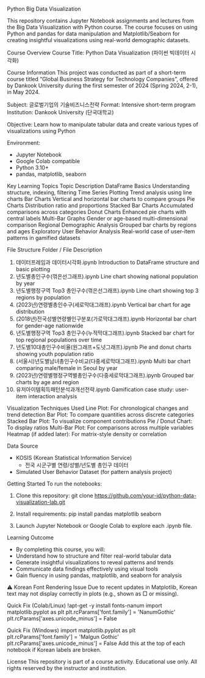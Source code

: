 Python Big Data Visualization

This repository contains Jupyter Notebook assignments and lectures from the Big Data Visualization with Python course. The course focuses on using Python and pandas for data manipulation and Matplotlib/Seaborn for creating insightful visualizations using real-world demographic datasets.


Course Overview
Course Title: Python Data Visualization (파이썬 빅데이터 시각화)


Course Information
This project was conducted as part of a short-term course titled “Global Business Strategy for Technology Companies”, offered by Dankook University during the first semester of 2024 (Spring 2024, 2-1), in May 2024.

Subject: 글로벌기업의 기술비즈니스전략
Format: Intensive short-term program
Institution: Dankook University (단국대학교)


Objective: Learn how to manipulate tabular data and create various types of visualizations using Python

Environment:
* Jupyter Notebook
* Google Colab compatible
* Python 3.10+
* pandas, matplotlib, seaborn


Key Learning Topics
  Topic	Description
  DataFrame Basics	Understanding structure, indexing, filtering
  Time Series Plotting	Trend analysis using line charts
  Bar Charts	Vertical and horizontal bar charts to compare groups
  Pie Charts	Distribution ratio and proportions
  Stacked Bar Charts	Accumulated comparisons across categories
  Donut Charts	Enhanced pie charts with central labels
  Multi-Bar Graphs	Gender or age-based multi-dimensional comparison
  Regional Demographic Analysis	Grouped bar charts by regions and ages
  Exploratory User Behavior Analysis	Real-world case of user-item patterns in gamified datasets


File Structure
  Folder / File	Description
  01. 데이터프레임과 데이터시각화.ipynb	Introduction to DataFrame structure and basic plotting
  02. 년도별총인구수(꺾은선그래프).ipynb	Line chart showing national population by year
  03. 년도별행정구역 Top3 총인구수(꺾은선그래프).ipynb	Line chart showing top 3 regions by population
  04. (2023년)연령별총인수구(세로막대그래프).ipynb	Vertical bar chart for age distribution
  05. (2018년)전국성별연령별인구분포(가로막대그래프).ipynb	Horizontal bar chart for gender-age nationwide
  06. 년도별행정구역 Top3 총인구수(누적막대그래프).ipynb	Stacked bar chart for top regional populations over time
  07. 년도별10대총인구수비율(원그래프+도넛그래프).ipynb	Pie and donut charts showing youth population ratio
  08. (서울시)년도별남녀총인구수비교(다중세로막대그래프).ipynb	Multi bar chart comparing male/female in Seoul by year
  09. (2023년)연령별행정구역별총인구수(다중세로막대그래프).ipynb	Grouped bar charts by age and region
  10. 유저아이템획득패턴분석과개선전략.ipynb	Gamification case study: user-item interaction analysis


Visualization Techniques Used
Line Plot: For chronological changes and trend detection
Bar Plot: To compare quantities across discrete categories
Stacked Bar Plot: To visualize component contributions
Pie / Donut Chart: To display ratios
Multi-Bar Plot: For comparisons across multiple variables
Heatmap (if added later): For matrix-style density or correlation


Data Source
  * KOSIS (Korean Statistical Information Service)
    * 전국 시군구별 연령/성별/년도별 총인구 데이터
  * Simulated User Behavior Dataset (for pattern analysis project)


Getting Started
To run the notebooks:
1. Clone this repository:
    git clone https://github.com/your-id/python-data-visualization-lab.git

2. Install requirements:
  pip install pandas matplotlib seaborn
  
3. Launch Jupyter Notebook or Google Colab to explore each .ipynb file.


Learning Outcome
*  By completing this course, you will:
*  Understand how to structure and filter real-world tabular data
*  Generate insightful visualizations to reveal patterns and trends
*  Communicate data findings effectively using visual tools
*  Gain fluency in using pandas, matplotlib, and seaborn for analysis


⚠ Korean Font Rendering Issue
Due to recent updates in Matplotlib, Korean text may not display correctly in plots (e.g., shown as □ or missing).

Quick Fix (Colab/Linux)
  !apt-get -y install fonts-nanum
  import matplotlib.pyplot as plt
  plt.rcParams['font.family'] = 'NanumGothic'
  plt.rcParams['axes.unicode_minus'] = False

Quick Fix (Windows)
  import matplotlib.pyplot as plt
  plt.rcParams['font.family'] = 'Malgun Gothic'
  plt.rcParams['axes.unicode_minus'] = False
  Add this at the top of each notebook if Korean labels are broken.


License
  This repository is part of a course activity. Educational use only. All rights reserved by the instructor and institution.

